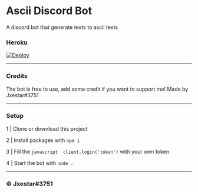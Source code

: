 # Ascii Discord Bot
A discord bot that generate texts to ascii texts

### Heroku 
[![Deploy](https://www.herokucdn.com/deploy/button.svg)](https://github.com/Jxestar/asciibot)

---
### Credits
The bot is free to use, add some credit if you want to support me!
Made by Jxestar#3751

---
### Setup
1 | Clone or download this project

2 | Install packages with `npm i`

3 | Fill the ```javascript 
client.login('token')``` with your own token

4 | Start the bot with `node .`

---
### © Jxestar#3751
 
